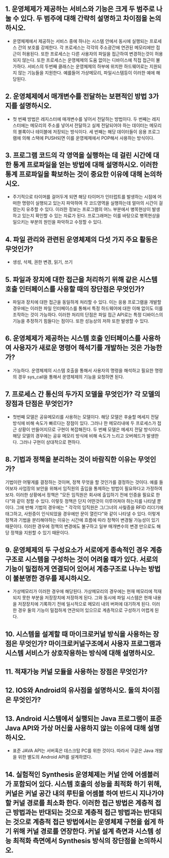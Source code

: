 
## 1.  운영체제가 제공하는 서비스와 기능은 크게 두 범주로 나눌 수 있다. 두 범주에 대해 간략히 설명하고 차이점을 논의하시오. 
*   운영체제에서 제공하는 서비스 중에 하나는 시스템 안에서 동시에 실행되는 프로세스 간의 보호를 강제한다. 각 프로세스는 각각의 주소광간에 연관된 메모리에만 접근이 허용된다. 또한 프로세스는 다른 사용자의 파일을 접근하여 변경하는것이 허용되지 않는다. 또한 프로세스는 운영체제의 도움 없이는 디바이스에 직접 접근이 불가하다. 서비스의 두번째 클래스는 운영체제의 하부에 위치한 하드웨어로는 지원되지 않는 기능들을 지원한다. 예를들어 가상메모리, 파일시스템등이 이러한 예에 해당된다. 

## 2. 운영체제에서 매개변수를 전달하는 보편적인 방법 3가지를 설명하시오. 
*   첫 번째 방법은 레지스터에 매개변수를 넣어서 전달하는 방법이다. 두 번째는 레지스터에는 메모리의 주소를 넣어서 전달하고 실제 전달되어야 하는 데이터는 메모리의 블록이나 테이블에 저장되는 방식이다. 세 번째는 해당 데이터들이 응용 프로그램에 의해 스택에 PUSH되면 이를 운영체제에서 POP해서 사용하는 방식이다.    

## 3. 프로그램 코드의 각 영역을 실행하는 데 걸린 시간에 대한 통계 프로파일을 얻는 방법에 대해 설명하시오. 이러한 통계 프로파일을 확보하는 것이 중요한 이유에 대해 논의하시오. 
*   주기적으로 타이머를 걸어두게 되면 해당 타이머가 인터럽트를 발생하는 시점에 어떠한 명령이 실행되고 있는지 파악하여 각 코드영역을 실행하는데 얼마의 시간이 걸렸는지 유추할 수 있다. 이러한 정보는 프로그램의 어느 부분에서 병목현상이 발생하고 있는지 확인할 수 있는 자료가 된다. 프로그래머는 이를 바탕으로 병목현상을 일으키는 부분의 원인을 파악하고 수정할 수 있다. 

## 4. 파일 관리와 관련된 운영체제의 다섯 가지 주요 활동은 무엇인가? 
*   생성, 삭제, 권한 변경, 읽기, 쓰기 

## 5. 파일과 장치에 대한 접근을 처리하기 위해 같은 시스템 호출 인터페이스를 사용할 때의 장단점은 무엇인가? 
*   파일과 장치에 대한 접근을 동일하게 처리할 수 있다. 이는 응용 프로그램을 개발할 경우에는 이러한 파일 인터페이스를 통해서 특정 하드웨어에 대한 이해 없이도 이를 조작하는 것이 가능하다. 이러한 처리의 단점은 파일 접근 API로는 특정 디바이스의 기능을 추정하기 힘들다는 점이다. 또한 성능상의 저하 또한 발생할 수 있다. 

## 6. 운영체제가 제공하는 시스템 호출 인터페이스를 사용하여 사용자가 새로운 명령어 해석기를 개발하는 것은 가능한가?
*   가능하다. 운영체제의 시스템 호출을 통해서 사용자의 명령을 해석하고 필요한 명령의 경우 sys_call을 통해서 운영체제의 기능을 요청하면 된다. 

## 7. 프로세스 간 통신의 두가지 모델을 무엇인가? 각 모델의 장점과 단점은 무엇인가? 
*   첫번째 모델은 공유메모리를 사용하는 모델이다. 해당 모델은 후술할 메세지 전달 방식에 비해 속도가 빠르다는 장점이 있다. 그러나 한 메모리내에 두 프로세스가 접근 상황이 만들어지므로 구현이 복잡해진다. 두 번째 모델은 메세지 전달 방식이다. 해당 모델의 경우에는 공유 메모리 방식에 비해 속도가 느리고 오버헤드가 발생한다. 그러나 구현이 상대적으로 편하다. 

## 8. 기법과 정책을 분리하는 것이 바람직한 이유는 무엇인가? 
기법이란 어떻게를 결정하는 것이며, 정책 무엇을 할 것인가를 결정하는 것이다. 예를 들어보자 사업장의 보안을 위해서 임직원의 출입을 통제하는 방법이 필요하다고 가정하여 보자. 이러한 상황에서 정책은 "모든 임직원은 회사에 출입하기 전에 인증을 필요로 한다"와 같이 정할 수 있다. 이렇듯 정책은 단지 어떤것이 이루어져야 하는지를 나타낼 뿐이다. 그에 반해 기법의 경우에는 " 각각의 임직원은 그/그녀의 사웢증을 RFID 리더기에 태그하고, 사원증이 인식되었을 경우에만 문이 열린다"와 같이 나타낼 수 있다. 이렇게 정책과 기법을 분리해야하는 이유는 시간에 흐름에 따라 정책이 변경될 가능성이 있기 때문이다. 이러한 경우에 정책의 변경에도 불구하고 일부 매개변수의 변경 만으로도 해당 정책을 지원할 수 있기 때문이다. 

## 9. 운영체제의 두 구성요소가 서로에게 종속적인 경우 계층구조로 시스템을 구성하는 것이 어려울 때가 있다. 서로의 기능이 밀접하게 연결되어 있어서 계층구조로 나누는 방법이 불분명한 경우를 제시하시오.
*   가상메모리가 이러한 경우에 해당된다. 가상메모리의 경우에는 현재 메모리에 적재되지 못한 부분을 저장장치에 저장하게 된다. 그와 동시에 파일 시스템은 현재 내용을 저장장치에 기록하기 전에 일시적으로 메모리 내의 버퍼에 대기하게 된다. 이러한 경우 둘의 기능이 밀접하게 연관되어 있으므로 계층적으로 구성하기 어렵게 된다. 

## 10. 시스템을 설계할 때 마이크로커널 방식을 사용하는 장점은 무엇인가? 마이크로커널구조에서 사용자 프로그램과 시스템 서비스가 상호작용하는 방식에 대해 설명하시오. 

## 11. 적재가능 커널 모듈을 사용하는 장점은 무엇인가? 

## 12. IOS와 Android의 유사점을 설명하시오. 둘의 차이점은 무엇인가? 

## 13. Android 시스템에서 실행되는 Java 프로그램이 표준 Java API와 가상 머신을 사용하지 않는 이유에 대해 설명하시오. 
* 표준 JAVA API는 서버혹은 데스크탑 PC를 위한 것이다. 따라서 구글은 Java 개발을 위한 별도의 Android API를 설계하였다. 

## 14. 실험적인 Synthesis 운영체제는 커널 안에 어셈블러가 포함되어 있다. 시스템 호출의 성능을 최적화 하기 위해, 커널은 커널 공간 내의 루틴을 어셈블 하여 반드시 지나가야 할 커널 경로를 최소화 한다. 이러한 접근 방법은 계층적 접근 방법과는 반대되는 것으로 계층적 접근 방법과는 반대되는 것으로 계층적 접근 방법에서는 운영체제 구현을 쉽게 하기 위해 커널 경로를 연장한다. 커널 설계 측면과 시스템 성능 최적화 측면에서 Synthesis 방식의 장단점을 논의하시오. 


